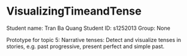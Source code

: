 # VisualizingTimeandTense
Student name: Tran Ba Quang
Student ID: s1252013
Group: None

Prototype for topic 5: Narrative tenses: Detect and visualize tenses in stories, e.g. past progressive, present perfect and simple past.
